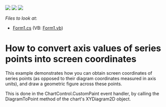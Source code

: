 <!-- default badges list -->
![](https://img.shields.io/endpoint?url=https://codecentral.devexpress.com/api/v1/VersionRange/128572957/14.1.3%2B)
[![](https://img.shields.io/badge/Open_in_DevExpress_Support_Center-FF7200?style=flat-square&logo=DevExpress&logoColor=white)](https://supportcenter.devexpress.com/ticket/details/E2480)
[![](https://img.shields.io/badge/📖_How_to_use_DevExpress_Examples-e9f6fc?style=flat-square)](https://docs.devexpress.com/GeneralInformation/403183)
<!-- default badges end -->
<!-- default file list -->
*Files to look at*:

* [Form1.cs](./CS/CustomPaintEvent/Form1.cs) (VB: [Form1.vb](./VB/CustomPaintEvent/Form1.vb))
<!-- default file list end -->
# How to convert axis values of series points into screen coordinates


<p>This example demonstrates how you can obtain screen coordinates of series points (as opposed to their diagram coordinates measured in axis units), and draw a geometric figure across these points.</p><p>This is done in the ChartControl.CustomPaint event handler, by calling the DiagramToPoint method of the chart's XYDiagram2D object.</p>

<br/>


